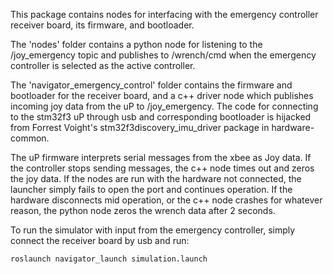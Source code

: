 This package contains nodes for interfacing with the emergency controller receiver board, its firmware, and bootloader.

The 'nodes' folder contains a python node for listening to the /joy_emergency topic and publishes to /wrench/cmd when the emergency controller is selected as the active controller. 

The 'navigator_emergency_control' folder contains the firmware and bootloader for the receiver board, and a c++ driver node which publishes incoming joy data from the uP to /joy_emergency. The code for connecting to the stm32f3 uP through usb and corresponding bootloader is hijacked from Forrest Voight's stm32f3discovery_imu_driver package in hardware-common.

The uP firmware interprets serial messages from the xbee as Joy data. If the controller stops sending messages, the c++ node times out and zeros the joy data. If the nodes are run with the hardware not connected, the launcher simply fails to open the port and continues operation. If the hardware disconnects mid operation, or the c++ node crashes for whatever reason, the python node zeros the wrench data after 2 seconds.

To run the simulator with input from the emergency controller, simply connect the receiver board by usb and run:

    roslaunch navigator_launch simulation.launch
